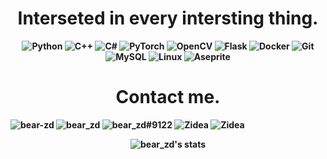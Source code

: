 
<h1 align='center'>
  <strong>
    Interseted in every intersting thing.
  <strong>
</h1>
  
<p align="center">
     <img src="https://img.shields.io/badge/-Python-black?style=flat-square&logo=Python" alt="Python">
    <img src="https://img.shields.io/badge/-C++-black?style=flat-square&logo=C" alt="C++">
    <img src="https://img.shields.io/badge/C%23-csharp-black?style=flat-square&logo=C%23" alt="C#">
    <img src="https://img.shields.io/badge/-PyTorch-black?style=flat-square&logo=PyTorch" alt="PyTorch">
    <img src="https://img.shields.io/badge/-OpenCV-black?style=flat-square&logo=OpenCV" alt="OpenCV">
    <img src="https://img.shields.io/badge/-flask-black?style=flat-square&logo=Flask" alt="Flask">
    <img src="https://img.shields.io/badge/-Docker-black?style=flat-square&logo=Docker" alt="Docker">
    <img src="https://img.shields.io/badge/-Git-black?style=flat-square&logo=Git" alt="Git">
    <img src="https://img.shields.io/badge/-MySQL-black?style=flat-square&logo=MySql" alt="MySQL">
    <img src="https://img.shields.io/badge/-Linux-black?style=flat-square&logo=Linux" alt="Linux">
    <img src="https://img.shields.io/badge/-Aseprite-black?style=flat-square&logo=Aseprite" alt="Aseprite">
</p>
    
<h1 align='center'>
  <strong>
    Contact me.
  <strong>
</h1>
    <img src="https://img.shields.io/badge/-github-black?style=flat-square&logo=github" alt="bear-zd" href="https://github.com/bear-zd">
    <img src="https://img.shields.io/badge/-twitter-black?style=flat-square&logo=twitter" alt="bear_zd" href="https://twitter.com/zd_bear">
    <img src="https://img.shields.io/badge/-discord-purple?style=flat-square&logo=discord" alt="bear_zd#9122" >
    <img src="https://img.shields.io/badge/-stackoverflow-black?style=flat-square&logo=stackoverflow" alt="Zidea" href="https://stackoverflow.com/users/16833703/zidea">
    <img src="https://img.shields.io/badge/-steam-black?style=flat-square&logo=steam" alt="Zidea" href="https://steamcommunity.com/profiles/76561198189914286/">
</p>

<p align="center">
  <a gref="https://github.com/bear-zd">
    <img src="https://github-readme-stats.vercel.app/api?username=bear-zd$show_icons=true&theme=buefy" alt="bear_zd's stats">
  </a>
</p>

  <p align="center">
    <a href="https://github-readme-stats.vercel.app/api/top-langs/?username=bear-zd&layout=compact&exclude_repo=bear-zd.github.io&langs_count=6&theme=buefy" alt="brea_zd's stats">
    </a>
  </p>



